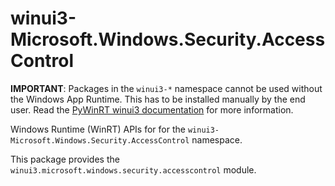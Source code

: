 <!-- warning: Please don't edit this file. It was automatically generated. -->

# winui3-Microsoft.Windows.Security.AccessControl

**IMPORTANT**: Packages in the `winui3-*` namespace cannot be used without the
Windows App Runtime. This has to be installed manually by the end user. Read the
[PyWinRT winui3 documentation](https://pywinrt.readthedocs.io/en/latest/api/winui3/index.html)
for more information.

Windows Runtime (WinRT) APIs for for the `winui3-Microsoft.Windows.Security.AccessControl` namespace.

This package provides the `winui3.microsoft.windows.security.accesscontrol` module.
